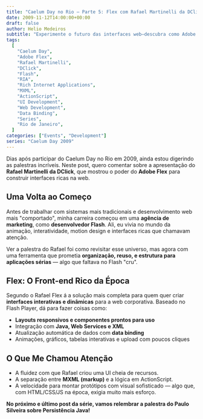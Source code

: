 ```yaml
---
title: "Caelum Day no Rio – Parte 5: Flex com Rafael Martinelli da DClick"
date: 2009-11-12T14:00:00+00:00
draft: false
author: Helio Medeiros
subtitle: "Experimente o futuro das interfaces web—descubra como Adobe Flex transforma navegadores em plataformas de aplicação poderosas com UX de qualidade desktop que desafia aplicações nativas"
tags:
  [
    "Caelum Day",
    "Adobe Flex",
    "Rafael Martinelli",
    "DClick",
    "Flash",
    "RIA",
    "Rich Internet Applications",
    "MXML",
    "ActionScript",
    "UI Development",
    "Web Development",
    "Data Binding",
    "Series",
    "Rio de Janeiro",
  ]
categories: ["Events", "Development"]
series: "Caelum Day 2009"
---
```


Dias após participar do Caelum Day no Rio em 2009, ainda estou digerindo as palestras incríveis. Neste post, quero comentar sobre a apresentação do **Rafael Martinelli da DClick**, que mostrou o poder do **Adobe Flex** para construir interfaces ricas na web.

## Uma Volta ao Começo

Antes de trabalhar com sistemas mais tradicionais e desenvolvimento web mais "comportado", minha carreira começou em uma **agência de marketing**, como **desenvolvedor Flash**. Ali, eu vivia no mundo da animação, interatividade, motion design e interfaces ricas que chamavam atenção.

Ver a palestra do Rafael foi como revisitar esse universo, mas agora com uma ferramenta que prometia **organização, reuso, e estrutura para aplicações sérias** — algo que faltava no Flash "cru".

## Flex: O Front-end Rico da Época

Segundo o Rafael Flex á a solução mais completa para quem quer criar **interfaces interativas e dinâmicas** para a web corporativa. Baseado no Flash Player, dá para fazer coisas como:

- **Layouts responsivos e componentes prontos para uso**
- Integração com **Java, Web Services e XML**
- Atualização automática de dados com **data binding**
- Animações, gráficos, tabelas interativas e upload com poucos cliques

## O Que Me Chamou Atenção

- A fluidez com que Rafael criou uma UI cheia de recursos.
- A separação entre **MXML (markup)** e a lógica em ActionScript.
- A velocidade para montar protótipos com visual sofisticado — algo que, com HTML/CSS/JS na época, exigia muito mais esforço.

**No próximo e último post da série, vamos relembrar a palestra do Paulo Silveira sobre Persistência Java!**
